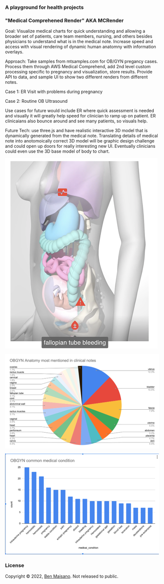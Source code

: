 ### A playground for health projects
### "Medical Comprehened Render" AKA MCRender

Goal: Visualize medical charts for quick understanding and allowing a broader set of patients, care team members, nursing, and others besides physicians to understand what is in the medical note.  Increase speed and access with visual rendering of dynamic human anatomny with information overlays.

Approach:  Take samples from mtsamples.com for OB/GYN pregancy cases.  Process them through AWS Medical Comprehend, add 2nd level custom processing specific to pregnancy and visualization, store results.  Provide API to data, and sample UI to show two different renders from different notes.

Case 1: ER Visit with problems during pregnancy

Case 2:  Routine OB Ultrasound

Use cases for future would include ER where quick assessment is needed and visually it will greatly help speed for clinician to ramp up on patient.  ER clinicaians also bounce around and see many patients, so visuals help.

Future Tech:  use three.js and have realistic interactive 3D model that is dynamically generated from the medical note.  Translating details of medical note into anotomoically correct 3D model will be graphic design challenge and could open up doors for really interesting new UI.  Eventually clinicians could even use the 3D base model of body to chart.


![MCRender](mc_render_concept_image.png)



![Anatomy](obgyn_anatomy.png)


![MedConditions](obgyn_medical_conditions.png)
### License

Copyright © 2022, [Ben Maisano](https://github.com/bjm88).  Not released to public.